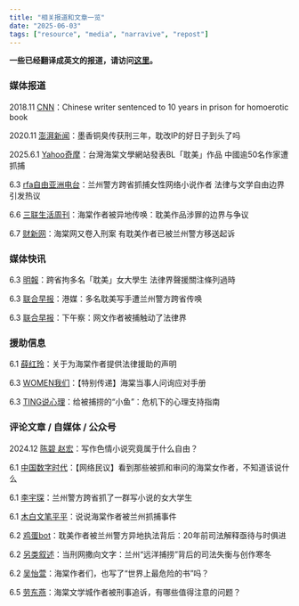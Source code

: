 ```yaml
---
title: "相关报道和文章一览" 
date: "2025-06-03"
tags: ["resource", "media", "narravive", "repost"] 
---
```


**一些已经翻译成英文的报道，请访问[这里](https://freewriters-haitang.github.io/english/posts/000015-reports/)。**

### 媒体报道

2018.11 [CNN](https://www.cnn.com/2018/11/19/china/chinese-erotic-fiction-writer-prison-intl/index.html)：Chinese writer sentenced to 10 years in prison for homoerotic book

2020.11 [澎湃新闻](https://www.thepaper.cn/newsDetail_forward_9990370)：墨香铜臭传获刑三年，耽改IP的好日子到头了吗

2025.6.1 [Yahoo奇摩](https://tw.news.yahoo.com/%E5%8F%B0%E7%81%A3%E6%B5%B7%E6%A3%A0%E6%96%87%E5%AD%B8%E7%B6%B2%E7%AB%99%E7%99%BC%E8%A1%A8bl%E3%80%8C%E8%80%BD%E7%BE%8E%E3%80%8D%E4%BD%9C%E5%93%81-%E4%B8%AD%E5%9C%8B%E9%80%BE50%E5%90%8D%E4%BD%9C%E5%AE%B6%E9%81%AD%E6%8A%93%E6%8D%95-044506668.html)：台灣海棠文學網站發表BL「耽美」作品 中國逾50名作家遭抓捕

6.3 [rfa自由亚洲电台](https://www.rfa.org/mandarin/shehui/2025/06/03/china-gay-literature-writer-literature/)：兰州警方跨省抓捕女性网络小说作者 法律与文学自由边界引发热议

6.6 [三联生活周刊](https://freewriters-haitang.github.io/posts/000130-lifeweek/)：海棠作者被异地传唤：耽美作品涉罪的边界与争议

6.7 [财新网](https://freewriters-haitang.github.io/posts/000270-caixin/)：海棠网又卷入刑案 有耽美作者已被兰州警方移送起诉

### 媒体快讯

6.3 [明報](https://news.mingpao.com/pns/%E4%B8%AD%E5%9C%8B/article/20250603/s00013/1748887620659)：跨省拘多名「耽美」女大學生 法律界聲援關注條列過時

6.3 [联合早报](https://www.zaobao.com.sg/realtime/china/story20250603-6549984)：港媒：多名耽美写手遭兰州警方跨省传唤

6.3 [联合早报](https://www.zaobao.com.sg/realtime/china/story20250603-6553418)：下午察：网文作者被捕触动了法律界

### 援助信息

6.1 [薛红玲](https://chinadigitaltimes.net/chinese/718544.html)：关于为海棠作者提供法律援助的声明

6.3 [WOMEN我们](https://freewriters-haitang.github.io/posts/000040-women/)：【特别传递】海棠当事人问询应对手册

6.3 [TING说心理](https://mp.weixin.qq.com/s/lwihBtM7JMT6Xt5NnvBihw)：给被捕捞的“小鱼”：危机下的心理支持指南

### 评论文章 / 自媒体 / 公众号

2024.12 [陈碧 赵宏](https://freewriters-haitang.github.io/posts/000120-what-freedom/)：写作色情小说究竟属于什么自由？

6.1 [中国数字时代](https://chinadigitaltimes.net/chinese/718523.html)：【网络民议】看到那些被抓和审问的海棠女作者，不知道该说什么

6.1 [李宇琛](https://chinadigitaltimes.net/chinese/718536.html)：兰州警方跨省抓了一群写小说的女大学生

6.1 [木白文笔平平](https://chinadigitaltimes.net/chinese/718566.html)：说说海棠作者被兰州抓捕事件

6.2 [鸡蛋bot](https://chinadigitaltimes.net/chinese/718557.html)：耽美作者被兰州警方异地执法背后：20年前司法解释亟待与时俱进

6.2 [另类叙述](https://chinadigitaltimes.net/chinese/718570.html)：当刑网撒向文字：兰州“远洋捕捞”背后的司法失衡与创作寒冬

6.2 [吴怡萱](https://freewriters-haitang.github.io/posts/000100-wuyixuan/)：海棠作者们，也写了“世界上最危险的书”吗？

6.5 [劳东燕](https://freewriters-haitang.github.io/posts/000110-laodongyan/)：海棠文学城作者被刑事追诉，有哪些值得注意的问题？
